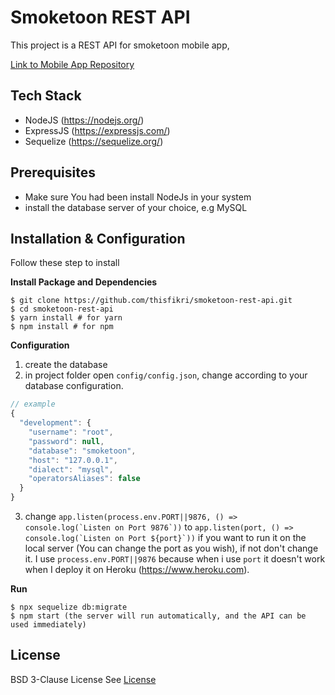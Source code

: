 # Smoketoon REST API
This project is a REST API for smoketoon mobile app,

[Link to Mobile App Repository](https://github.com/DumbWaysStudent/DW12CCJG9_webtoon/tree/master)

## Tech Stack
* NodeJS (https://nodejs.org/)
* ExpressJS (https://expressjs.com/)
* Sequelize (https://sequelize.org/)

## Prerequisites
* Make sure You had been install NodeJs in your system
* install the database server of your choice, e.g MySQL

## Installation & Configuration
Follow these step to install

**Install Package and Dependencies**
```console
$ git clone https://github.com/thisfikri/smoketoon-rest-api.git
$ cd smoketoon-rest-api
$ yarn install # for yarn
$ npm install # for npm
```
**Configuration**
<br />
1. create the database
2. in project folder open ``config/config.json``, change according to your database configuration.

```javascript
// example
{
  "development": {
    "username": "root",
    "password": null,
    "database": "smoketoon",
    "host": "127.0.0.1",
    "dialect": "mysql",
    "operatorsAliases": false
  }
}
```
3. change ``app.listen(process.env.PORT||9876, () => console.log(`Listen on Port 9876`))`` to ``app.listen(port, () => console.log(`Listen on Port ${port}`))`` if you want to run it on the local server (You can change the port as you wish), if not don't change it. I use ``process.env.PORT||9876`` because when i use ``port`` it doesn't work when I deploy it on Heroku (https://www.heroku.com).

**Run**
```console
$ npx sequelize db:migrate
$ npm start (the server will run automatically, and the API can be used immediately)
```

## License
BSD 3-Clause License
See [License](https://github.com/thisfikri/smoketoon-rest-api/blob/master/LICENSE)
